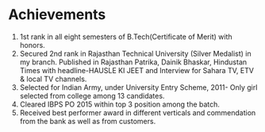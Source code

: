 # Achievements

1. 1st rank in all eight semesters of B.Tech(Certificate of Merit) with honors.
2. Secured 2nd rank in Rajasthan Technical University (Silver Medalist) in my branch. Published in Rajasthan Patrika, Dainik Bhaskar, Hindustan Times with headline-HAUSLE KI JEET and Interview for Sahara TV, ETV & local TV channels.
3. Selected for Indian Army, under University Entry Scheme, 2011- Only girl selected from college among 13 candidates.
4. Cleared IBPS PO 2015 within top 3 position among the batch.
5. Received best performer award in different verticals and commendation from the bank as well as from customers.
